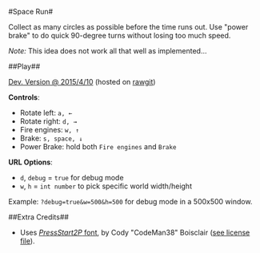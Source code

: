 #Space Run#

Collect as many circles as possible before the time runs out. Use "power brake" to do quick 90-degree turns without losing too much speed.


_Note:_ This idea does not work all that well as implemented...

##Play##

[Dev. Version @ 2015/4/10](https://cdn.rawgit.com/fmilitao/space-run/c627929f9ad8bfa63db6e9a73c119acb98a9524a/index.html) (hosted on [rawgit](https://rawgit.com/))

**Controls**:
  * Rotate left: `a, ←`
  * Rotate right: `d, →`
  * Fire engines: `w, ↑`
  * Brake: `s, space, ↓`
  * Power Brake: hold both `Fire engines` and `Brake`

**URL Options**:
  * `d`, `debug` = `true` for debug mode
  * `w`, `h` = `int number` to pick specific world width/height

Example: `?debug=true&w=500&h=500` for debug mode in a 500x500 window.

##Extra Credits##

 * Uses [_PressStart2P_ font](http://www.zone38.net/font/), by Cody "CodeMan38" Boisclair ([see license file](https://github.com/fmilitao/space-run/blob/master/font/LICENSE.txt)).
